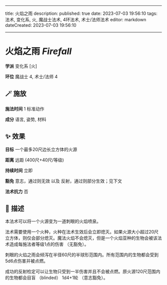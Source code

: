 
---
title: 火焰之雨
description: 
published: true
date: 2023-07-03 19:56:10
tags: 法术, 变化系, 火, 魔战士法术, 4环法术, 术士/法师法术
editor: markdown
dateCreated: 2023-07-03 19:56:10

---

# **火焰之雨** *Firefall*

**学派** 变化系 \[火\] 

**环位** 魔战士 4, 术士/法师 4

## 🪄 施放

**施法时间** 1 标准动作

**成分** 语言, 姿势, 材料

## ✨ 效果 

**目标** 一个最多20尺边长立方体的火源 

**距离** 远距 (400尺+40尺/等级)  

**持续时间** 立即 

**豁免** 意志，通过则无效 以及 反射，通过则部分生效；见下文

**法术抗力** 否

## 📖 描述

本法术可以将一个火源变为一道刺眼的火焰喷泉。

法术需要使用一个火种，火种在法术生效后会立即熄灭。如果火源大小超过20尺立方体，则仅会部分熄灭。魔法火焰不会熄灭，但是一个火焰亚种的生物会被该法术造成每施法者等级1点的伤害 （无豁免）。

刺眼的火焰之雨会倾泻在半径60尺的半球形范围内。所有范围内的生物都会受到5d6点伤害并被点燃。

成功的反射检定可以让生物只受到一半伤害并且不会被点燃。原火源120尺范围内的生物都会目盲 （blinded） 1d4+1轮 （意志豁免）。
    